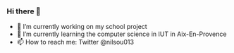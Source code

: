 ### Hi there 👋

- 🔭 I’m currently working on my school project
- 🌱 I’m currently learning the computer science in IUT in Aix-En-Provence
- 📫 How to reach me: Twitter @nilsou013
